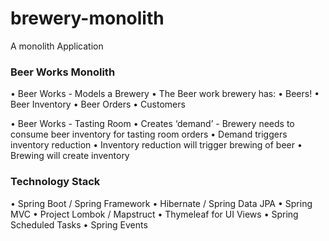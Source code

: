 # brewery-monolith
A monolith Application

### Beer Works Monolith
• Beer Works - Models a Brewery
• The Beer work brewery has:
    • Beers!
    • Beer Inventory
    • Beer Orders
    • Customers

• Beer Works - Tasting Room
    • Creates ‘demand’ - Brewery needs to consume beer inventory for tasting room orders
    • Demand triggers inventory reduction
    • Inventory reduction will trigger brewing of beer
    • Brewing will create inventory

### Technology Stack
• Spring Boot / Spring Framework
• Hibernate / Spring Data JPA
• Spring MVC
• Project Lombok / Mapstruct
• Thymeleaf for UI Views
• Spring Scheduled Tasks
• Spring Events